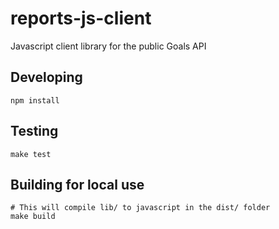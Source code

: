 # reports-js-client

Javascript client library for the public Goals API

## Developing

    npm install

## Testing

    make test

## Building for local use
```
# This will compile lib/ to javascript in the dist/ folder
make build
```
